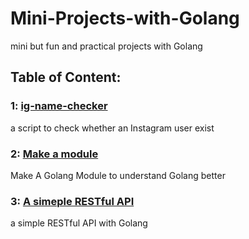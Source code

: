 # Mini-Projects-with-Golang
mini but fun and practical projects with Golang


## Table of Content:

### 1: [ig-name-checker](https://github.com/xingvoong/Mini-Project-with-Golang/tree/main/ig-name-checker)
a script to check whether an Instagram user exist

### 2: [Make a module](https://github.com/xingvoong/Make-A-Golang-Module)
Make A Golang Module to understand Golang better

### 3: [A simeple RESTful API](https://github.com/xingvoong/A-Simple-RESTful-API-with-Golang)
a simple RESTful API with Golang
